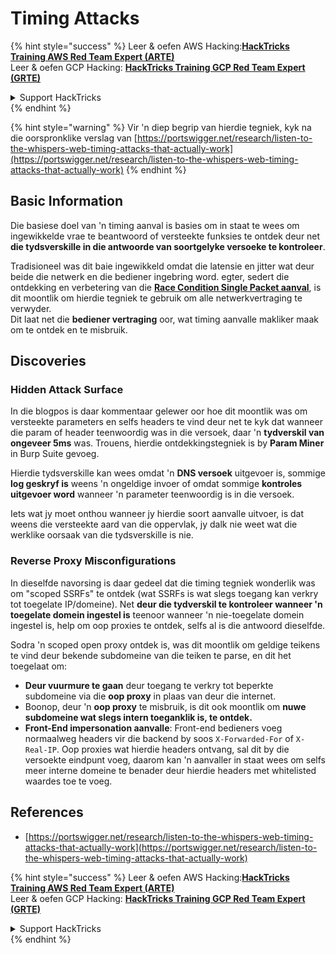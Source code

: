 # Timing Attacks

{% hint style="success" %}
Leer & oefen AWS Hacking:<img src="../.gitbook/assets/arte.png" alt="" data-size="line">[**HackTricks Training AWS Red Team Expert (ARTE)**](https://training.hacktricks.xyz/courses/arte)<img src="../.gitbook/assets/arte.png" alt="" data-size="line">\
Leer & oefen GCP Hacking: <img src="../.gitbook/assets/grte.png" alt="" data-size="line">[**HackTricks Training GCP Red Team Expert (GRTE)**<img src="../.gitbook/assets/grte.png" alt="" data-size="line">](https://training.hacktricks.xyz/courses/grte)

<details>

<summary>Support HackTricks</summary>

* Kyk na die [**subskripsie planne**](https://github.com/sponsors/carlospolop)!
* **Sluit aan by die** 💬 [**Discord groep**](https://discord.gg/hRep4RUj7f) of die [**telegram groep**](https://t.me/peass) of **volg** ons op **Twitter** 🐦 [**@hacktricks\_live**](https://twitter.com/hacktricks\_live)**.**
* **Deel hacking truuks deur PRs in te dien na die** [**HackTricks**](https://github.com/carlospolop/hacktricks) en [**HackTricks Cloud**](https://github.com/carlospolop/hacktricks-cloud) github repos.

</details>
{% endhint %}

{% hint style="warning" %}
Vir 'n diep begrip van hierdie tegniek, kyk na die oorspronklike verslag van [https://portswigger.net/research/listen-to-the-whispers-web-timing-attacks-that-actually-work](https://portswigger.net/research/listen-to-the-whispers-web-timing-attacks-that-actually-work)
{% endhint %}

## Basic Information

Die basiese doel van 'n timing aanval is basies om in staat te wees om ingewikkelde vrae te beantwoord of versteekte funksies te ontdek deur net **die tydsverskille in die antwoorde van soortgelyke versoeke te kontroleer**.

Tradisioneel was dit baie ingewikkeld omdat die latensie en jitter wat deur beide die netwerk en die bediener ingebring word. egter, sedert die ontdekking en verbetering van die [**Race Condition Single Packet aanval**](race-condition.md#http-2-single-packet-attack-vs.-http-1.1-last-byte-synchronization), is dit moontlik om hierdie tegniek te gebruik om alle netwerkvertraging te verwyder.\
Dit laat net die **bediener vertraging** oor, wat timing aanvalle makliker maak om te ontdek en te misbruik.

## Discoveries

### Hidden Attack Surface

In die blogpos is daar kommentaar gelewer oor hoe dit moontlik was om versteekte parameters en selfs headers te vind deur net te kyk dat wanneer die param of header teenwoordig was in die versoek, daar 'n **tydverskil van ongeveer 5ms** was. Trouens, hierdie ontdekkingstegniek is by **Param Miner** in Burp Suite gevoeg.

Hierdie tydsverskille kan wees omdat 'n **DNS versoek** uitgevoer is, sommige **log geskryf is** weens 'n ongeldige invoer of omdat sommige **kontroles uitgevoer word** wanneer 'n parameter teenwoordig is in die versoek.

Iets wat jy moet onthou wanneer jy hierdie soort aanvalle uitvoer, is dat weens die versteekte aard van die oppervlak, jy dalk nie weet wat die werklike oorsaak van die tydsverskille is nie.

### Reverse Proxy Misconfigurations

In dieselfde navorsing is daar gedeel dat die timing tegniek wonderlik was om "scoped SSRFs" te ontdek (wat SSRFs is wat slegs toegang kan verkry tot toegelate IP/domeine). Net **deur die tydverskil te kontroleer wanneer 'n toegelate domein ingestel is** teenoor wanneer 'n nie-toegelate domein ingestel is, help om oop proxies te ontdek, selfs al is die antwoord dieselfde.

Sodra 'n scoped open proxy ontdek is, was dit moontlik om geldige teikens te vind deur bekende subdomeine van die teiken te parse, en dit het toegelaat om:

* **Deur vuurmure te gaan** deur toegang te verkry tot beperkte subdomeine via die **oop proxy** in plaas van deur die internet.
* Boonop, deur 'n **oop proxy** te misbruik, is dit ook moontlik om **nuwe subdomeine wat slegs intern toeganklik is, te ontdek.**
* **Front-End impersonation aanvalle**: Front-end bedieners voeg normaalweg headers vir die backend by soos `X-Forwarded-For` of `X-Real-IP`. Oop proxies wat hierdie headers ontvang, sal dit by die versoekte eindpunt voeg, daarom kan 'n aanvaller in staat wees om selfs meer interne domeine te benader deur hierdie headers met whitelisted waardes toe te voeg.

## References

* [https://portswigger.net/research/listen-to-the-whispers-web-timing-attacks-that-actually-work](https://portswigger.net/research/listen-to-the-whispers-web-timing-attacks-that-actually-work)

{% hint style="success" %}
Leer & oefen AWS Hacking:<img src="../.gitbook/assets/arte.png" alt="" data-size="line">[**HackTricks Training AWS Red Team Expert (ARTE)**](https://training.hacktricks.xyz/courses/arte)<img src="../.gitbook/assets/arte.png" alt="" data-size="line">\
Leer & oefen GCP Hacking: <img src="../.gitbook/assets/grte.png" alt="" data-size="line">[**HackTricks Training GCP Red Team Expert (GRTE)**<img src="../.gitbook/assets/grte.png" alt="" data-size="line">](https://training.hacktricks.xyz/courses/grte)

<details>

<summary>Support HackTricks</summary>

* Kyk na die [**subskripsie planne**](https://github.com/sponsors/carlospolop)!
* **Sluit aan by die** 💬 [**Discord groep**](https://discord.gg/hRep4RUj7f) of die [**telegram groep**](https://t.me/peass) of **volg** ons op **Twitter** 🐦 [**@hacktricks\_live**](https://twitter.com/hacktricks\_live)**.**
* **Deel hacking truuks deur PRs in te dien na die** [**HackTricks**](https://github.com/carlospolop/hacktricks) en [**HackTricks Cloud**](https://github.com/carlospolop/hacktricks-cloud) github repos.

</details>
{% endhint %}
